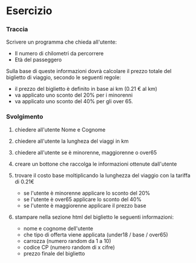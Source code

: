 # Esercizio

### Traccia

Scrivere un programma che chieda all'utente:

- Il numero di chilometri da percorrere
- Età del passeggero

Sulla base di queste informazioni dovrà calcolare il prezzo totale del biglietto di viaggio, secondo le seguenti regole:

- il prezzo del biglietto è definito in base ai km (0.21 € al km)
- va applicato uno sconto del 20% per i minorenni
- va applicato uno sconto del 40% per gli over 65.

### Svolgimento

1. chiedere all'utente Nome e Cognome
2. chiedere all'utente la lungheza del viaggi in km
3. chiedere all'utente se è minorenne, maggiorenne o over65
4. creare un bottone che raccolga le informazioni ottenute dall'utente

5. trovare il costo base moltiplicando la lunghezza del viaggio con la tariffa di 0.21€

   - se l'utente è minorenne applicare lo sconto del 20%
   - se l'utente è over65 applicare lo sconto del 40%
   - se l'utente è maggiorenne applicare il prezzo base

6. stampare nella sezione html del biglietto le seguenti informazioni:
   - nome e cognome dell'utente
   - che tipo di offerta viene applicata (under18 / base / over65)
   - carrozza (numero random da 1 a 10)
   - codice CP (numero random di x cifre)
   - prezzo finale del biglietto
